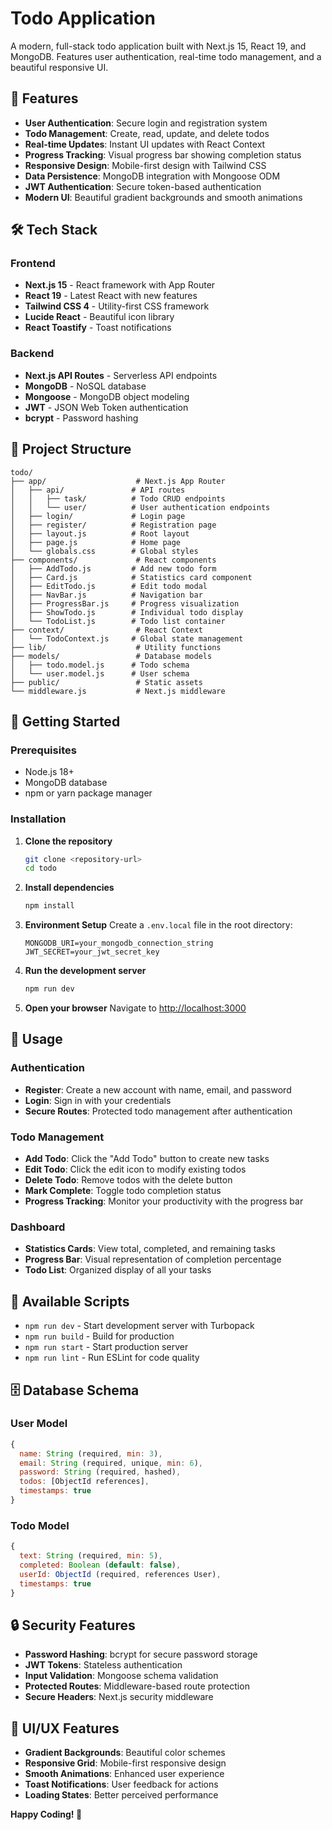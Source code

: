 # Todo Application

A modern, full-stack todo application built with Next.js 15, React 19, and MongoDB. Features user authentication, real-time todo management, and a beautiful responsive UI.

## 🚀 Features

- **User Authentication**: Secure login and registration system
- **Todo Management**: Create, read, update, and delete todos
- **Real-time Updates**: Instant UI updates with React Context
- **Progress Tracking**: Visual progress bar showing completion status
- **Responsive Design**: Mobile-first design with Tailwind CSS
- **Data Persistence**: MongoDB integration with Mongoose ODM
- **JWT Authentication**: Secure token-based authentication
- **Modern UI**: Beautiful gradient backgrounds and smooth animations

## 🛠️ Tech Stack

### Frontend
- **Next.js 15** - React framework with App Router
- **React 19** - Latest React with new features
- **Tailwind CSS 4** - Utility-first CSS framework
- **Lucide React** - Beautiful icon library
- **React Toastify** - Toast notifications

### Backend
- **Next.js API Routes** - Serverless API endpoints
- **MongoDB** - NoSQL database
- **Mongoose** - MongoDB object modeling
- **JWT** - JSON Web Token authentication
- **bcrypt** - Password hashing


## 📁 Project Structure

```
todo/
├── app/                    # Next.js App Router
│   ├── api/               # API routes
│   │   ├── task/          # Todo CRUD endpoints
│   │   └── user/          # User authentication endpoints
│   ├── login/             # Login page
│   ├── register/          # Registration page
│   ├── layout.js          # Root layout
│   ├── page.js            # Home page
│   └── globals.css        # Global styles
├── components/             # React components
│   ├── AddTodo.js         # Add new todo form
│   ├── Card.js            # Statistics card component
│   ├── EditTodo.js        # Edit todo modal
│   ├── NavBar.js          # Navigation bar
│   ├── ProgressBar.js     # Progress visualization
│   ├── ShowTodo.js        # Individual todo display
│   └── TodoList.js        # Todo list container
├── context/                # React Context
│   └── TodoContext.js     # Global state management
├── lib/                    # Utility functions
├── models/                 # Database models
│   ├── todo.model.js      # Todo schema
│   └── user.model.js      # User schema
├── public/                 # Static assets
└── middleware.js           # Next.js middleware
```

## 🚀 Getting Started

### Prerequisites

- Node.js 18+ 
- MongoDB database
- npm or yarn package manager

### Installation

1. **Clone the repository**
   ```bash
   git clone <repository-url>
   cd todo
   ```

2. **Install dependencies**
   ```bash
   npm install
   ```

3. **Environment Setup**
   Create a `.env.local` file in the root directory:
   ```env
   MONGODB_URI=your_mongodb_connection_string
   JWT_SECRET=your_jwt_secret_key
   ```

4. **Run the development server**
   ```bash
   npm run dev
   ```

5. **Open your browser**
   Navigate to [http://localhost:3000](http://localhost:3000)

## 📱 Usage

### Authentication
- **Register**: Create a new account with name, email, and password
- **Login**: Sign in with your credentials
- **Secure Routes**: Protected todo management after authentication

### Todo Management
- **Add Todo**: Click the "Add Todo" button to create new tasks
- **Edit Todo**: Click the edit icon to modify existing todos
- **Delete Todo**: Remove todos with the delete button
- **Mark Complete**: Toggle todo completion status
- **Progress Tracking**: Monitor your productivity with the progress bar

### Dashboard
- **Statistics Cards**: View total, completed, and remaining tasks
- **Progress Bar**: Visual representation of completion percentage
- **Todo List**: Organized display of all your tasks

## 🔧 Available Scripts

- `npm run dev` - Start development server with Turbopack
- `npm run build` - Build for production
- `npm run start` - Start production server
- `npm run lint` - Run ESLint for code quality

## 🗄️ Database Schema

### User Model
```javascript
{
  name: String (required, min: 3),
  email: String (required, unique, min: 6),
  password: String (required, hashed),
  todos: [ObjectId references],
  timestamps: true
}
```

### Todo Model
```javascript
{
  text: String (required, min: 5),
  completed: Boolean (default: false),
  userId: ObjectId (required, references User),
  timestamps: true
}
```

## 🔒 Security Features

- **Password Hashing**: bcrypt for secure password storage
- **JWT Tokens**: Stateless authentication
- **Input Validation**: Mongoose schema validation
- **Protected Routes**: Middleware-based route protection
- **Secure Headers**: Next.js security middleware

## 🎨 UI/UX Features

- **Gradient Backgrounds**: Beautiful color schemes
- **Responsive Grid**: Mobile-first responsive design
- **Smooth Animations**: Enhanced user experience
- **Toast Notifications**: User feedback for actions
- **Loading States**: Better perceived performance


**Happy Coding! 🎉**

